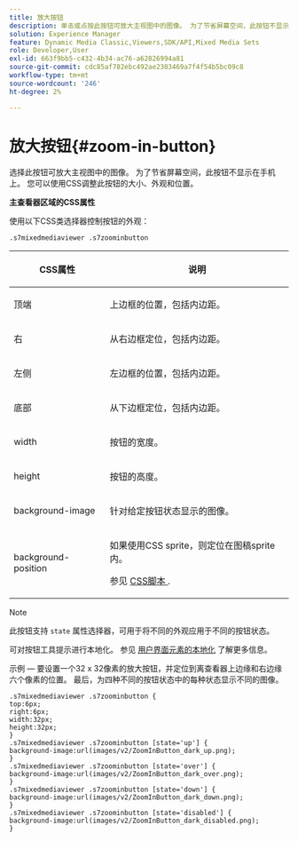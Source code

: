 ```yaml
---
title: 放大按钮
description: 单击或点按此按钮可放大主视图中的图像。 为了节省屏幕空间，此按钮不显示在手机上。 您可以使用CSS调整此按钮的大小、外观和位置。
solution: Experience Manager
feature: Dynamic Media Classic,Viewers,SDK/API,Mixed Media Sets
role: Developer,User
exl-id: 663f9bb5-c432-4b34-ac76-a62826994a81
source-git-commit: cdc85af782ebc492ae2303469a7f4f54b5bc09c8
workflow-type: tm+mt
source-wordcount: '246'
ht-degree: 2%

---
```


# 放大按钮{#zoom-in-button}

选择此按钮可放大主视图中的图像。 为了节省屏幕空间，此按钮不显示在手机上。 您可以使用CSS调整此按钮的大小、外观和位置。

<!--<a id="section_061E550C1C1D4DB2BD663A898895B38C"></a>-->

**主查看器区域的CSS属性**

使用以下CSS类选择器控制按钮的外观：

```
.s7mixedmediaviewer .s7zoominbutton
```

<table id="table_94EE3F5BBE4547C0B4943471CEE7EDE4"> 
 <thead> 
  <tr> 
   <th colname="col1" class="entry"> <p> CSS属性 </p> </th> 
   <th colname="col2" class="entry"> <p>说明 </p> </th> 
  </tr> 
 </thead>
 <tbody> 
  <tr> 
   <td colname="col1"> <p> <span class="codeph"> 顶端 </span> </p> </td> 
   <td colname="col2"> <p>上边框的位置，包括内边距。 </p> </td> 
  </tr> 
  <tr> 
   <td colname="col1"> <p> <span class="codeph"> 右 </span> </p> </td> 
   <td colname="col2"> <p>从右边框定位，包括内边距。 </p> </td> 
  </tr> 
  <tr> 
   <td colname="col1"> <p> <span class="codeph"> 左侧 </span> </p> </td> 
   <td colname="col2"> <p>左边框的位置，包括内边距。 </p> </td> 
  </tr> 
  <tr> 
   <td colname="col1"> <p> <span class="codeph"> 底部 </span> </p> </td> 
   <td colname="col2"> <p>从下边框定位，包括内边距。 </p> </td> 
  </tr> 
  <tr> 
   <td colname="col1"> <p> <span class="codeph"> width </span> </p> </td> 
   <td colname="col2"> <p>按钮的宽度。 </p> </td> 
  </tr> 
  <tr> 
   <td colname="col1"> <p> <span class="codeph"> height </span> </p> </td> 
   <td colname="col2"> <p>按钮的高度。 </p> </td> 
  </tr> 
  <tr> 
   <td colname="col1"> <p> <span class="codeph"> background-image </span> </p> </td> 
   <td colname="col2"> <p>针对给定按钮状态显示的图像。 </p> </td> 
  </tr> 
  <tr> 
   <td colname="col1"> <p> <span class="codeph"> background-position </span> </p> </td> 
   <td colname="col2"> <p> 如果使用CSS sprite，则定位在图稿sprite内。 </p> <p>参见 <a href="../../../c-html5-s7-aem-asset-viewers/c-html5-mixedmedia-viewer-about/c-html5-mixedmedia-viewer-customizingviewer/c-html5-mixedmedia-viewer-customizingviewer.md#section-209a43dfbddf4fc589e79cddaf233f50" format="dita" scope="local"> CSS脚本 </a>. </p> </td> 
  </tr> 
 </tbody> 
</table>

>[!NOTE]
>
>此按钮支持 `state` 属性选择器，可用于将不同的外观应用于不同的按钮状态。

可对按钮工具提示进行本地化。 参见 [用户界面元素的本地化](../../../c-html5-s7-aem-asset-viewers/c-html5-mixedmedia-viewer-about/c-html5-mixedmedia-viewer-localization.md#concept-16262b8096474d6c9c018c3e99110dd1) 了解更多信息。

示例 — 要设置一个32 x 32像素的放大按钮，并定位到离查看器上边缘和右边缘六个像素的位置。 最后，为四种不同的按钮状态中的每种状态显示不同的图像。

```
.s7mixedmediaviewer .s7zoominbutton { 
top:6px; 
right:6px; 
width:32px; 
height:32px; 
} 
.s7mixedmediaviewer .s7zoominbutton [state='up'] { 
background-image:url(images/v2/ZoomInButton_dark_up.png); 
} 
.s7mixedmediaviewer .s7zoominbutton [state='over'] {  
background-image:url(images/v2/ZoomInButton_dark_over.png); 
} 
.s7mixedmediaviewer .s7zoominbutton [state='down'] {  
background-image:url(images/v2/ZoomInButton_dark_down.png); 
} 
.s7mixedmediaviewer .s7zoominbutton [state='disabled'] { 
background-image:url(images/v2/ZoomInButton_dark_disabled.png); 
}
```
